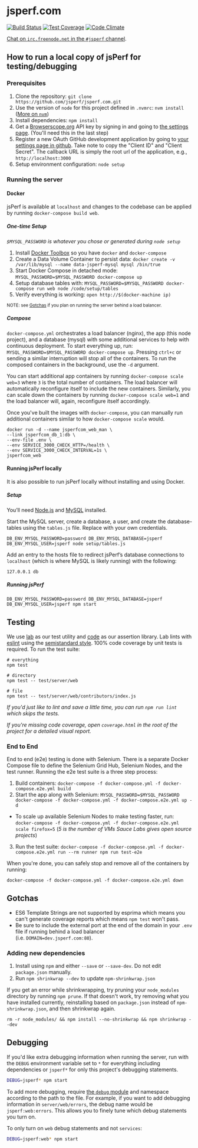 # jsperf.com

[![Build Status](https://travis-ci.org/jsperf/jsperf.com.svg?branch=master)](https://travis-ci.org/jsperf/jsperf.com) [![Test Coverage](https://codeclimate.com/github/jsperf/jsperf.com/badges/coverage.svg)](https://codeclimate.com/github/jsperf/jsperf.com) [![Code Climate](https://codeclimate.com/github/jsperf/jsperf.com/badges/gpa.svg)](https://codeclimate.com/github/jsperf/jsperf.com)

[Chat on `irc.freenode.net` in the `#jsperf` channel](https://webchat.freenode.net/?channels=jsperf).

## How to run a local copy of jsPerf for testing/debugging

### Prerequisites

1. Clone the repository: `git clone https://github.com/jsperf/jsperf.com.git`
2. Use the version of `node` for this project defined in `.nvmrc`: `nvm install` ([More on `nvm`](https://github.com/creationix/nvm))
2. Install dependencies: `npm install`
3. Get a [Browserscope.org](http://www.browserscope.org/) API key by signing in and going to [the settings page](http://www.browserscope.org/user/settings). (You'll need this in the last step)
4. Register a new OAuth GitHub development application by going to [your settings page in github](https://github.com/settings/applications/new). Take note to copy the "Client ID" and "Client Secret". The callback URL is simply the root url of the application, e.g., `http://localhost:3000`
5. Setup environment configuration: `node setup`

### Running the server

#### Docker

jsPerf is available at `localhost` and changes to the codebase can be applied by running `docker-compose build web`.

##### One-time Setup

_`$MYSQL_PASSWORD` is whatever you chose or generated during `node setup`_

1. Install [Docker Toolbox](https://docs.docker.com/engine/installation/) so you have `docker` and `docker-compose`
2. Create a Data Volume Container to persist data: `docker create -v /var/lib/mysql --name data-jsperf-mysql mysql /bin/true`
3. Start Docker Compose in detached mode: `MYSQL_PASSWORD=$MYSQL_PASSWORD docker-compose up`
4. Setup database tables with: `MYSQL_PASSWORD=$MYSQL_PASSWORD docker-compose run web node /code/setup/tables`
5. Verify everything is working: `open http://$(docker-machine ip)`

<sub>NOTE: see [Gotchas](#gotchas) if you plan on running the server behind a load balancer.</sub>

##### Compose

`docker-compose.yml` orchestrates a load balancer (nginx), the app (this node project), and a database (mysql) with some additional services to help with continuous deployment. To start everything up, run: `MYSQL_PASSWORD=$MYSQL_PASSWORD docker-compose up`. Pressing `ctrl+c` or sending a similar interruption will stop all of the containers. To run the composed containers in the background, use the `-d` argument.

You can start additional app containers by running `docker-compose scale web=3` where `3` is the total number of containers. The load balancer will automatically reconfigure itself to include the new containers. Similarly, you can scale down the containers by running `docker-compose scale web=1` and the load balancer will, again, reconfigure itself accordingly.

Once you've built the images with `docker-compose`, you can manually run additional containers similar to how `docker-compose scale` would.

```
docker run -d --name jsperfcom_web_man \
--link jsperfcom_db_1:db \
--env-file .env \
--env SERVICE_3000_CHECK_HTTP=/health \
--env SERVICE_3000_CHECK_INTERVAL=1s \
jsperfcom_web
```

#### Running jsPerf locally

It is also possible to run jsPerf locally without installing and using Docker.

##### Setup

You’ll need [Node.js](https://nodejs.org/en/) and [MySQL](https://dev.mysql.com/downloads/mysql/) installed.

Start the MySQL server, create a database, a user, and create the database-tables using the `tables.js` file. Replace with your own credentials.

```
DB_ENV_MYSQL_PASSWORD=password DB_ENV_MYSQL_DATABASE=jsperf DB_ENV_MYSQL_USER=jsperf node setup/tables.js
```

Add an entry to the hosts file to redirect jsPerf’s database connections to `localhost` (which is where MySQL is likely running) with the following:

```
127.0.0.1 db
```

##### Running jsPerf

```
DB_ENV_MYSQL_PASSWORD=password DB_ENV_MYSQL_DATABASE=jsperf DB_ENV_MYSQL_USER=jsperf npm start
```

## Testing

We use [lab](https://github.com/hapijs/lab) as our test utility and [code](https://github.com/hapijs/code) as our assertion library. Lab lints with [eslint](http://eslint.org/) using the [semistandard style](https://github.com/Flet/semistandard). 100% code coverage by unit tests is required. To run the test suite:

```
# everything
npm test

# directory
npm test -- test/server/web

# file
npm test -- test/server/web/contributors/index.js
```

_If you'd just like to lint and save a little time, you can run `npm run lint` which skips the tests._

_If you're missing code coverage, open `coverage.html` in the root of the project for a detailed visual report._

### End to End

End to end (e2e) testing is done with Selenium. There is a separate Docker Compose file to define the Selenium Grid Hub, Selenium Nodes, and the test runner. Running the e2e test suite is a three step process:

1. Build containers: `docker-compose -f docker-compose.yml -f docker-compose.e2e.yml build`
2. Start the app along with Selenium: `MYSQL_PASSWORD=$MYSQL_PASSWORD docker-compose -f docker-compose.yml -f docker-compose.e2e.yml up -d`
  - To scale up available Selenium Nodes to make testing faster, run: `docker-compose -f docker-compose.yml -f docker-compose.e2e.yml scale firefox=5` (_5 is the number of VMs Sauce Labs gives open source projects_)
3. Run the test suite: `docker-compose -f docker-compose.yml -f docker-compose.e2e.yml run --rm runner npm run test-e2e`

When you're done, you can safely stop and remove all of the containers by running:

```
docker-compose -f docker-compose.yml -f docker-compose.e2e.yml down
```

## Gotchas

- ES6 Template Strings are not supported by esprima which means you can't generate coverage reports which means `npm test` won't pass.
- Be sure to include the external port at the end of the domain in your `.env` file if running behind a load balancer<br>(i.e. `DOMAIN=dev.jsperf.com:80`).

### Adding new dependencies

1. Install using `npm` and either `--save` or `--save-dev`. Do not edit `package.json` manually.
2. Run `npm shrinkwrap --dev` to update `npm-shrinkwrap.json`

If you get an error while shrinkwrapping, try pruning your `node_modules` directory by running `npm prune`. If that doesn't work, try removing what you have installed currently, reinstalling based on `package.json` instead of `npm-shrinkwrap.json`, and then shrinkwrap again.

```
rm -r node_modules/ && npm install --no-shrinkwrap && npm shrinkwrap --dev
```

## Debugging

If you'd like extra debugging information when running the server, run with the `DEBUG` environment variable set to `*` for everything including dependencies or `jsperf*` for only this project's debugging statements.

```bash
DEBUG=jsperf* npm start
```

To add more debugging, require [the `debug` module](https://www.npmjs.com/package/debug) and namespace according to the path to the file. For example, if you want to add debugging information in `server/web/errors`, the debug name would be `jsperf:web:errors`. This allows you to finely tune which debug statements you turn on.

To only turn on `web` debug statements and not `services`:

```bash
DEBUG=jsperf:web* npm start
```
